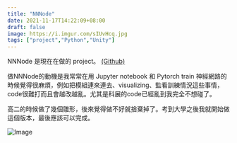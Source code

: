 ```yaml
---
title: "NNNode"
date: 2021-11-17T14:22:09+08:00
draft: false
image: https://i.imgur.com/sIUvHcq.jpg
tags: ["project","Python","Unity"]
---
```


NNNode 是現在在做的 project。
[(Github)](https://github.com/Eri24816/NNNode)

做NNNode的動機是我常常在用 Jupyter notebook 和 Pytorch train 神經網路的時候覺得很麻煩，例如把模組連來連去、visualizing、監看訓練情況這些事情，code很難打而且會越改越亂。尤其是科展的code已經亂到我完全不想碰了。

高二的時候做了幾個雛形，後來覺得做不好就捨棄掉了。考到大學之後我就開始做這個版本，最後應該可以完成。

![Image](https://i.imgur.com/sIUvHcq.jpg#center)